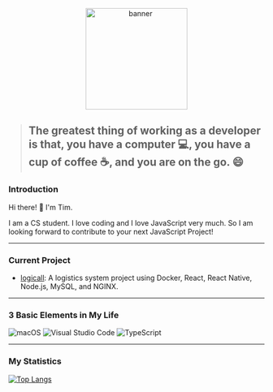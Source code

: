 <p align="middle">
  <img height="200" src="https://cdn.dribbble.com/users/1118376/screenshots/3604186/developer-dribbble.gif" alt="banner" />
</p>

> ## The greatest thing of working as a developer is that, you have a computer :computer:, you have a cup of coffee :coffee:, and you are on the go. :smile:

### Introduction

Hi there! :wave: I'm Tim.

I am a CS student. I love coding and I love JavaScript very much. So I am looking forward to contribute to your next JavaScript Project!

---

### Current Project

- [logicall](https://github.com/jswildcards/logicall): A logistics system project using Docker, React, React Native, Node.js, MySQL, and NGINX.

---

### 3 Basic Elements in My Life

![macOS](https://img.shields.io/badge/macOS-292e33?style=flat-square&logo=apple&logoColor=ffffff)
![Visual Studio Code](https://img.shields.io/badge/Visual%20Studio%20Code-blue?style=flat-square&logo=visual-studio-code&logoColor=ffffff)
![TypeScript](https://flat.badgen.net/badge/icon/TypeScript?icon=typescript&label&labelColor=blue&color=blue)

---

### My Statistics

[![Top Langs](https://github-readme-stats.vercel.app/api/top-langs/?username=jswildcards&layout=compact)](https://github.com/anuraghazra/github-readme-stats)

